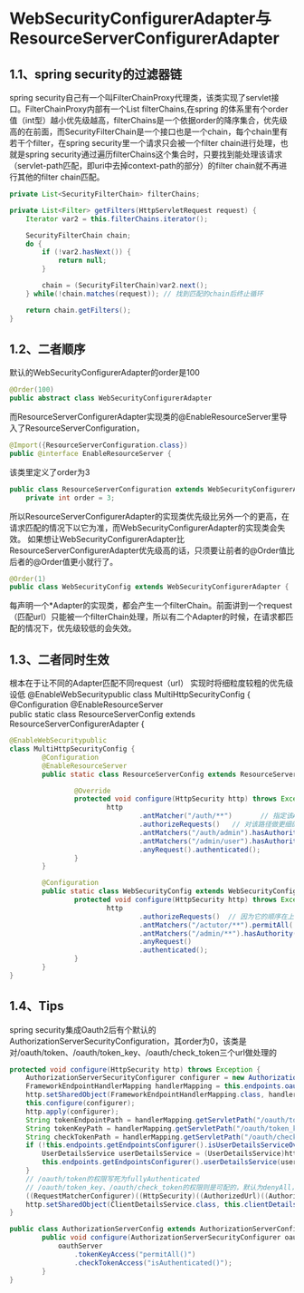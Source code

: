 # WebSecurityConfigurerAdapter与ResourceServerConfigurerAdapter

## 1.1、spring security的过滤器链

spring security自己有一个叫FilterChainProxy代理类，该类实现了servlet接口。FilterChainProxy内部有一个List filterChains,在spring 的体系里有个order值（int型）越小优先级越高，filterChains是一个依据order的降序集合，优先级高的在前面，而SecurityFilterChain是一个接口也是一个chain，每个chain里有若干个filter，在spring security里一个请求只会被一个filter chain进行处理，也就是spring security通过遍历filterChains这个集合时，只要找到能处理该请求（servlet-path匹配，即uri中去掉context-path的部分）的filter chain就不再进行其他的filter chain匹配。

```java
private List<SecurityFilterChain> filterChains;

private List<Filter> getFilters(HttpServletRequest request) {
    Iterator var2 = this.filterChains.iterator();

    SecurityFilterChain chain;
    do {
        if (!var2.hasNext()) {
            return null;
        }

        chain = (SecurityFilterChain)var2.next();
    } while(!chain.matches(request)); // 找到匹配的chain后终止循环

    return chain.getFilters(); 
}
```

## 1.2、二者顺序

默认的WebSecurityConfigurerAdapter的order是100

```java
@Order(100)
public abstract class WebSecurityConfigurerAdapter
```

而ResourceServerConfigurerAdapter实现类的@EnableResourceServer里导入了ResourceServerConfiguration，

```java
@Import({ResourceServerConfiguration.class})
public @interface EnableResourceServer {
```

该类里定义了order为3

```java
public class ResourceServerConfiguration extends WebSecurityConfigurerAdapter implements Ordered {
    private int order = 3;
```

所以ResourceServerConfigurerAdapter的实现类优先级比另外一个的更高，在请求匹配的情况下以它为准，而WebSecurityConfigurerAdapter的实现类会失效。 如果想让WebSecurityConfigurerAdapter比ResourceServerConfigurerAdapter优先级高的话，只须要让前者的@Order值比后者的@Order值更小就行了。

```java
@Order(1)
public class WebSecurityConfig extends WebSecurityConfigurerAdapter {
```

每声明一个\*Adapter的实现类，都会产生一个filterChain。前面讲到一个request（匹配url）只能被一个filterChain处理，所以有二个Adapter的时候，在请求都匹配的情况下，优先级较低的会失效。

## 1.3、二者同时生效

根本在于让不同的Adapter匹配不同request（url） 实现时将细粒度较粗的优先级设低 @EnableWebSecuritypublic class MultiHttpSecurityConfig { @Configuration @EnableResourceServer  
public static class ResourceServerConfig extends ResourceServerConfigurerAdapter {

```java
@EnableWebSecuritypublic 
class MultiHttpSecurityConfig {
        @Configuration
        @EnableResourceServer                                                   
        public static class ResourceServerConfig extends ResourceServerConfigurerAdapter {

                @Override
                protected void configure(HttpSecurity http) throws Exception {
                        http
                                .antMatcher("/auth/**")       // 指定该Adapter只处理/auth/**的请求
                                .authorizeRequests()   // 对该路径做更细的权限控制
                                .antMatchers("/auth/admin").hasAuthority("ROLE_ADMIN")
                                .antMatchers("/admin/user").hasAuthority("ROLE_USER")
                                .anyRequest().authenticated();
                }
        }

        @Configuration
        public static class WebSecurityConfig extends WebSecurityConfigurerAdapter {
                protected void configure(HttpSecurity http) throws Exception {
                        http
                                .authorizeRequests()  // 因为它的顺序在上面的Adapter之后，所以实际是对/auth/**外的所有请求做权限的控制
                                .antMatchers("/actutor/**").permitAll(
                                .antMatchers("/admin/**").hasAuthority("ROLE_ADMIN")
                                .anyRequest()
                                .authenticated();
                }
        }   
}
```

## 1.4、Tips

spring security集成Oauth2后有个默认的AuthorizationServerSecurityConfiguration，其order为0，该类是对/oauth/token、/oauth/token\_key、/oauth/check\_token三个url做处理的

```java
protected void configure(HttpSecurity http) throws Exception {
    AuthorizationServerSecurityConfigurer configurer = new AuthorizationServerSecurityConfigurer();
    FrameworkEndpointHandlerMapping handlerMapping = this.endpoints.oauth2EndpointHandlerMapping();
    http.setSharedObject(FrameworkEndpointHandlerMapping.class, handlerMapping);
    this.configure(configurer);
    http.apply(configurer);
    String tokenEndpointPath = handlerMapping.getServletPath("/oauth/token");
    String tokenKeyPath = handlerMapping.getServletPath("/oauth/token_key");
    String checkTokenPath = handlerMapping.getServletPath("/oauth/check_token");
    if (!this.endpoints.getEndpointsConfigurer().isUserDetailsServiceOverride()) {
        UserDetailsService userDetailsService = (UserDetailsService)http.getSharedObject(UserDetailsService.class);
        this.endpoints.getEndpointsConfigurer().userDetailsService(userDetailsService);
    }
    // /oauth/token的权限写死为fullyAuthenticated
    // /oauth/token_key、/oauth/check_token的权限则是可配的，默认为denyAll，可在实现AuthorizationServerConfigurerAdapter的配置类中修改
    ((RequestMatcherConfigurer)((HttpSecurity)((AuthorizedUrl)((AuthorizedUrl)((AuthorizedUrl)http.authorizeRequests().antMatchers(new String[]{tokenEndpointPath})).fullyAuthenticated().antMatchers(new String[]{tokenKeyPath})).access(configurer.getTokenKeyAccess()).antMatchers(new String[]{checkTokenPath})).access(configurer.getCheckTokenAccess()).and()).requestMatchers().antMatchers(new String[]{tokenEndpointPath, tokenKeyPath, checkTokenPath})).and().sessionManagement().sessionCreationPolicy(SessionCreationPolicy.NEVER);
    http.setSharedObject(ClientDetailsService.class, this.clientDetailsService);
}

public class AuthorizationServerConfig extends AuthorizationServerConfigurerAdapter {
        public void configure(AuthorizationServerSecurityConfigurer oauthServer) throws Exception {
            oauthServer
                .tokenKeyAccess("permitAll()")
                .checkTokenAccess("isAuthenticated()");
        }
}
```

